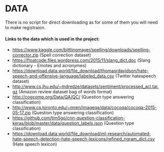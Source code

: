 # DATA
There is no script for direct downloading as for some of them you will need to make registraion.
#### Links to the data which is used in the project:
* https://www.kaggle.com/bittlingmayer/spelling/downloads/spelling-corrector.zip (Spell correction dataset)
* https://floatcode.files.wordpress.com/2015/11/slang_dict.doc (Slang dictionary - Emotes and acronymes)
* https://download.data.world/file_download/thomasrdavidson/hate-speech-and-offensive-language/labeled_data.csv (Twitter hatespeech dataset)
* http://www.cs.jhu.edu/~mdredze/datasets/sentiment/processed_acl.tar.gz (Amazon review dataset bag of words format)
* http://cogcomp.org/Data/QA/QC/ (Question type answering classification)
* http://www.cs.toronto.edu/~mren/imageqa/data/cocoqa/cocoqa-2015-05-17.zip (Question type answering classification)
* https://github.com/tim5go/cnn-question-classification-keras/blob/master/data/question_labels.json (Question type classification)
* https://download.data.world/file_download/ml-research/automated-hate-speech-detection-hate-speech-lexicons/refined_ngram_dict.csv (Hate speech lexicon)